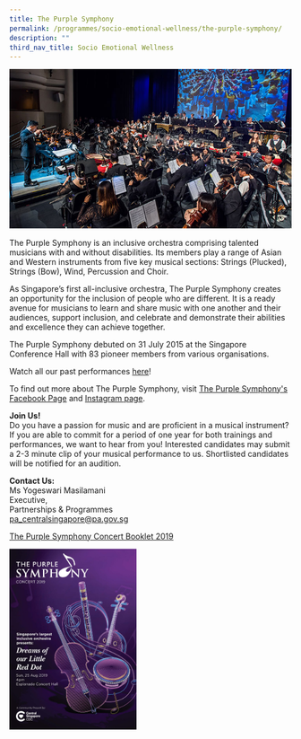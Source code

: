 ```yaml
---
title: The Purple Symphony
permalink: /programmes/socio-emotional-wellness/the-purple-symphony/
description: ""
third_nav_title: Socio Emotional Wellness
---
```

![The Purple Symphony](/images/Programmes/tps-main.jpg)

The Purple Symphony is an inclusive orchestra comprising talented musicians with and without disabilities. Its members play a range of Asian and Western instruments from five key musical sections: Strings (Plucked), Strings (Bow), Wind, Percussion and Choir.

As Singapore’s first all-inclusive orchestra, The Purple Symphony creates an opportunity for the inclusion of people who are different. It is a ready avenue for musicians to learn and share music with one another and their audiences, support inclusion, and celebrate and demonstrate their abilities and excellence they can achieve together.

The Purple Symphony debuted on 31 July 2015 at the Singapore Conference Hall with 83 pioneer members from various organisations.

Watch all our past performances [here](https://www.youtube.com/playlist?list=PL6KwE0E90VnaQZ_9vCuSrZ6U6bwu0Z5rg)!

To find out more about The Purple Symphony, visit&nbsp;[The Purple Symphony's Facebook Page](https://www.facebook.com/thepurplesymphony/)&nbsp;and&nbsp;[Instagram page](https://www.instagram.com/thepurplesymphony/).


**Join Us!**&nbsp;  
Do you have a passion for music and are proficient in a musical instrument? If you are able to commit for a period of one year for both trainings and performances, we want to hear from you! Interested candidates may submit a 2-3 minute clip of your musical performance to us. Shortlisted candidates will be notified for an audition.

**Contact Us:**  
Ms Yogeswari Masilamani  
Executive,&nbsp;  
Partnerships &amp; Programmes  
[pa\_centralsingapore@pa.gov.sg](mailto:pa_centralsingapore@pa.gov.sg)


[The Purple Symphony Concert Booklet 2019](https://go.gov.sg/tps)

<a href="https://go.gov.sg/tps">
	<img src="/images/Programmes/PurpleSymphony.jpg" alt="The Purple Symphony Concert Booklet 2019" style="width:45%;float:left;">
</a>